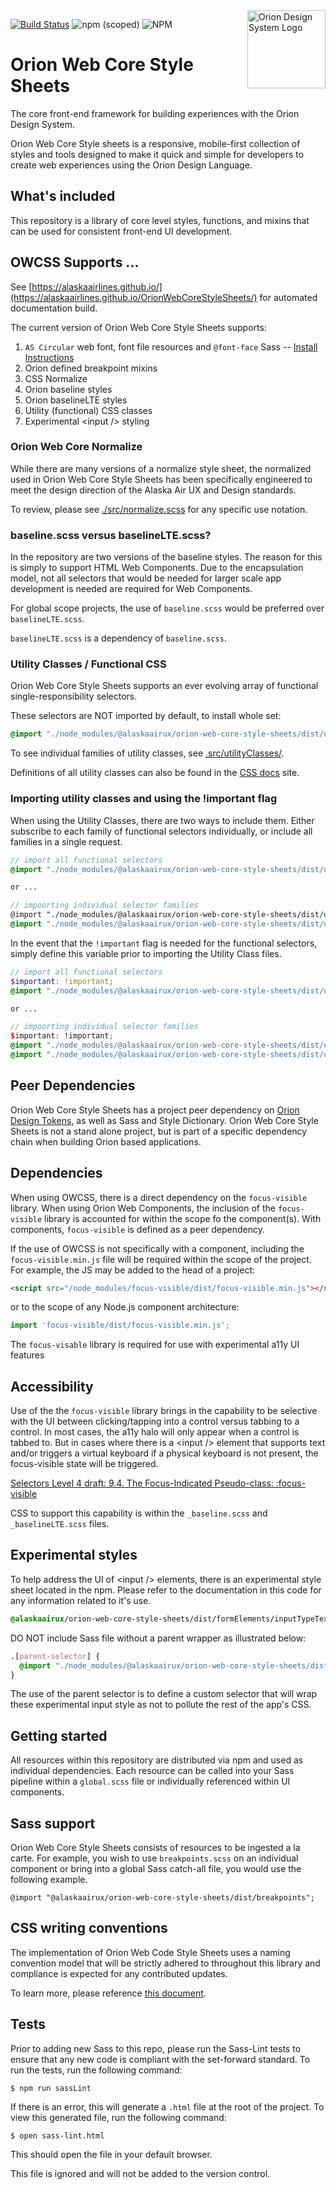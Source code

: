 <img src="https://resource.alaskaair.net/-/media/2C1969F8FB244C919205CD48429C13AC" alt="Orion Design System Logo" title="Be the change you want to see" width="125" align="right" />

[![Build Status](https://travis-ci.org/AlaskaAirlines/OrionWebCoreStyleSheets.svg?branch=master)](https://travis-ci.org/AlaskaAirlines/OrionWebCoreStyleSheets)
![npm (scoped)](https://img.shields.io/npm/v/@alaskaairux/orion-web-core-style-sheets.svg?color=orange)
![NPM](https://img.shields.io/npm/l/@alaskaairux/orion-web-core-style-sheets.svg?color=blue)

# Orion Web Core Style Sheets

The core front-end framework for building experiences with the Orion Design System.

Orion Web Core Style sheets is a responsive, mobile-first collection of styles and tools designed to make it quick and simple for developers to create web experiences using the Orion Design Language.

## What's included

This repository is a library of core level styles, functions, and mixins that can be used for consistent front-end UI development.

## OWCSS Supports ...

See [https://alaskaairlines.github.io/](https://alaskaairlines.github.io/OrionWebCoreStyleSheets/) for automated documentation build.

The current version of Orion Web Core Style Sheets supports:

1. `AS Circular` web font, font file resources and `@font-face` Sass -- [Install Instructions](https://github.com/AlaskaAirlines/OrionWebCoreStyleSheets/blob/master/staticDocs/howToUseFonts.md)
1. Orion defined breakpoint mixins
1. CSS Normalize
1. Orion baseline styles
1. Orion baselineLTE styles
1. Utility (functional) CSS classes
1. Experimental \<input /> styling

### Orion Web Core Normalize

While there are many versions of a normalize style sheet, the normalized used in Orion Web Core Style Sheets has been specifically engineered to meet the design direction of the Alaska Air UX and Design standards. 

To review, please see [./src/normalize.scss](https://github.com/AlaskaAirlines/OrionWebCoreStyleSheets/blob/master/src/_normalize.scss) for any specific use notation. 

### baseline.scss versus baselineLTE.scss?

In the repository are two versions of the baseline styles. The reason for this is simply to support HTML Web Components. Due to the encapsulation model, not all selectors that would be needed for larger scale app development is needed are required for Web Components. 

For global scope projects, the use of `baseline.scss` would be preferred over `baselineLTE.scss`. 

`baselineLTE.scss` is a dependency of `baseline.scss`.

### Utility Classes / Functional CSS

Orion Web Core Style Sheets supports an ever evolving array of functional single-responsibility selectors. 

These selectors are NOT imported by default, to install whole set:

```scss
@import "./node_modules/@alaskaairux/orion-web-core-style-sheets/dist/utilityClass";
```

To see individual families of utility classes, see [.src/utilityClasses/](src/utilityClasses).

Definitions of all utility classes can also be found in the [CSS docs](https://alaskaairlines.github.io/OrionWebCoreStyleSheets/) site.

### Importing utility classes and using the !important flag

When using the Utility Classes, there are two ways to include them. Either subscribe to each family of functional selectors individually, or include all families in a single request.

```scss
// import all functional selectors
@import "./node_modules/@alaskaairux/orion-web-core-style-sheets/dist/utilityClasses";

or ...

// impoorting individual selector families
@import "./node_modules/@alaskaairux/orion-web-core-style-sheets/dist/utilityClasses/displayProperties";
@import "./node_modules/@alaskaairux/orion-web-core-style-sheets/dist/utilityClasses/responsive";
```

In the event that the `!important` flag is needed for the functional selectors, simply define this variable prior to importing the Utility Class files.

```scss
// import all functional selectors
$important: !important;
@import "./node_modules/@alaskaairux/orion-web-core-style-sheets/dist/utilityClasses";

or ...

// impoorting individual selector families
$important: !important;
@import "./node_modules/@alaskaairux/orion-web-core-style-sheets/dist/utilityClasses/displayProperties";
@import "./node_modules/@alaskaairux/orion-web-core-style-sheets/dist/utilityClasses/responsive";
```


## Peer Dependencies

Orion Web Core Style Sheets has a project peer dependency on [Orion Design Tokens](https://github.com/AlaskaAirlines/OrionDesignTokens), as well as Sass and Style Dictionary. Orion Web Core Style Sheets is not a stand alone project, but is part of a specific dependency chain when building Orion based applications.

## Dependencies

When using OWCSS, there is a direct dependency on the `focus-visible` library. When using Orion Web Components, the inclusion of the `focus-visible` library is accounted for within the scope fo the component(s). With components, `focus-visible` is defined as a peer dependency.

If the use of OWCSS is not specifically with a component, including the `focus-visible.min.js` file will be required within the scope of the project. For example, the JS may be added to the head of a project:

```html
<script src="/node_modules/focus-visible/dist/focus-visible.min.js"></script>
```

or to the scope of any Node.js component architecture:

```javascript
import 'focus-visible/dist/focus-visible.min.js';
```

The `focus-visable` library is required for use with experimental a11y UI features

## Accessibility

Use of the the `focus-visible` library brings in the capability to be selective with the UI between clicking/tapping into a control versus tabbing to a control. In most cases, the a11y halo will only appear when a control is tabbed to. But in cases where there is a \<input /> element that supports text and/or triggers a virtual keyboard if a physical keyboard is not present, the focus-visible state will be triggered.

[Selectors Level 4 draft: 9.4. The Focus-Indicated Pseudo-class: :focus-visible](https://drafts.csswg.org/selectors-4/#the-focus-visible-pseudo)

CSS to support this capability is within the `_baseline.scss` and `_baselineLTE.scss` files.

## Experimental styles

To help address the UI of \<input /> elements, there is an experimental style sheet located in the npm. Please refer to the documentation in this code for any information related to it's use.

```scss
@alaskaairux/orion-web-core-style-sheets/dist/formElements/inputTypeText
```

DO NOT include Sass file without a parent wrapper as illustrated below:

```scss
.[parent-selector] {
  @import "./node_modules/@alaskaairux/orion-web-core-style-sheets/dist/formElements/inputTypeText";
}
```

The use of the parent selector is to define a custom selector that will wrap these experimental input style as not to pollute the rest of the app's CSS.

## Getting started

All resources within this repository are distributed via npm and used as individual dependencies. Each resource can be called into your Sass pipeline within a `global.scss` file or individually referenced within UI components.

## Sass support

Orion Web Core Style Sheets consists of resources to be ingested a la carte. For example, you wish to use `breakpoints.scss` on an individual component or bring into a global Sass catch-all file, you would use the following example.

```
@import "@alaskaairux/orion-web-core-style-sheets/dist/breakpoints";
```

## CSS writing conventions

The implementation of Orion Web Code Style Sheets uses a naming convention model that will be strictly adhered to throughout this library and compliance is expected for any contributed updates.

To learn more, please reference [this document](https://github.com/AlaskaAirlines/OrionWebCoreStyleSheets/blob/master/staticDocs/cssConventions.md).

## Tests

Prior to adding new Sass to this repo, please run the Sass-Lint tests to ensure that any new code is compliant with the set-forward standard. To run the tests, run the following command:

```
$ npm run sassLint
```

If there is an error, this will generate a `.html` file at the root of the project. To view this generated file, run the following command:

```
$ open sass-lint.html
```

This should open the file in your default browser.

This file is ignored and will not be added to the version control.
